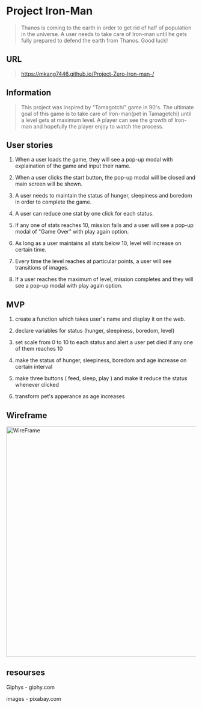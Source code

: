 # Project Iron-Man
> Thanos is coming to the earth in order to get rid of half of population in the universe. A user needs to take care of Iron-man until he gets fully prepared to defend the earth from Thanos. Good luck!

## URL
> https://mkang7446.github.io/Project-Zero-Iron-man-/

## Information
> This project was inspired by "Tamagotchi" game in 90's. The ultimate goal of this game is to take care of Iron-man(pet in Tamagotchi) until a level gets at maximum level. A player can see the growth of Iron-man and hopefully the player enjoy to watch the process. 

## User stories

1. When a user loads the game, they will see a pop-up modal with explaination of the game and input their name.

2. When a user clicks the start button, the pop-up modal will be closed and main screen will be shown.

3. A user needs to maintain the status of hunger, sleepiness and boredom in order to complete the game.

4. A user can reduce one stat by one click for each status.

5. If any one of stats reaches 10, mission fails and a user will see a pop-up modal of "Game Over" with play again option.

6. As long as a user maintains all stats below 10, level will increase on certain time.

7. Every time the level reaches at particular points, a user will see transitions of images.

8. If a user reaches the maximum of level, mission completes and they will see a pop-up modal with play again option.

## MVP

1. create a function which takes user's name and display it on the web.

2. declare variables for status (hunger, sleepiness, boredom, level)

3. set scale from 0 to 10 to each status and alert a user pet died if any one of them reaches 10

4. make the status of hunger, sleepiness, boredom and age increase on certain interval

5. make three buttons ( feed, sleep, play ) and make it reduce the status whenever clicked

6. transform pet's apperance as age increases 

## Wireframe
<img width="614" alt="WireFrame" src="https://user-images.githubusercontent.com/92760530/153509273-79b5d020-e389-4d82-93f2-576aebb28bd0.png">

## resourses

Giphys - giphy.com

images - pixabay.com
